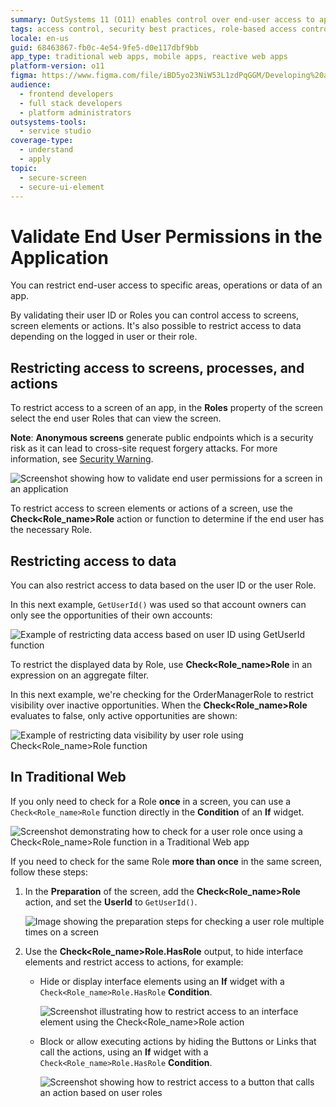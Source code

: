 ```yaml
---
summary: OutSystems 11 (O11) enables control over end-user access to app screens, data, and actions based on user IDs or roles.
tags: access control, security best practices, role-based access control, user permissions, security warnings
locale: en-us
guid: 68463867-fb0c-4e54-9fe5-d0e117dbf9bb
app_type: traditional web apps, mobile apps, reactive web apps
platform-version: o11
figma: https://www.figma.com/file/iBD5yo23NiW53L1zdPqGGM/Developing%20an%20Application?node-id=280:120
audience:
  - frontend developers
  - full stack developers
  - platform administrators
outsystems-tools:
  - service studio
coverage-type:
  - understand
  - apply
topic:
  - secure-screen
  - secure-ui-element
---
```


# Validate End User Permissions in the Application

You can restrict end-user access to specific areas, operations or data of an app.

By validating their user ID or Roles you can control access to screens, screen elements or actions. It's also possible to restrict access to data depending on the logged in user or their role.

## Restricting access to screens, processes, and actions

To restrict access to a screen of an app, in the **Roles** property of the screen select the end user Roles that can view the screen.

**Note**: **Anonymous screens** generate public endpoints which is a  security risk as it can lead to cross-site request forgery attacks. For more information, see [Security Warning](../../ref/errors-and-warnings/warnings/security-warning.md).

![Screenshot showing how to validate end user permissions for a screen in an application](images/valdiate-screen-ss.png "Screen Roles Validation")

To restrict access to screen elements or actions of a screen, use the **Check&lt;Role_name&gt;Role** action or function to determine if the end user has the necessary Role.

## Restricting access to data

You can also restrict access to data based on the user ID or the user Role.

In this next example, `GetUserId()` was used so that account owners can only see the opportunities of their own accounts:

![Example of restricting data access based on user ID using GetUserId function](images/validate-user-ss.png "User Data Access Validation")

To restrict the displayed data by Role, use **Check&lt;Role_name&gt;Role** in an expression on an aggregate filter.

In this next example, we're checking for the OrderManagerRole to restrict visibility over inactive opportunities. When the **Check&lt;Role_name&gt;Role** evaluates to false, only active opportunities are shown:

![Example of restricting data visibility by user role using Check<Role_name>Role function](images/validate-role-ss.png "Role-based Data Access Validation")

## In Traditional Web

If you only need to check for a Role **once** in a screen, you can use a `Check<Role_name>Role` function directly in the **Condition** of an **If** widget.

![Screenshot demonstrating how to check for a user role once using a Check<Role_name>Role function in a Traditional Web app](images/validate-one-ui-element-ss.png "Single Role Check in Traditional Web")

If you need to check for the same Role **more than once** in the same screen, follow these steps:

1. In the **Preparation** of the screen, add the **Check&lt;Role_name&gt;Role** action, and set the **UserId** to `GetUserId()`.

    ![Image showing the preparation steps for checking a user role multiple times on a screen](images/validate-preparation-role-ss.png "Preparation for Role Check")

1. Use the **Check&lt;Role_name&gt;Role\.HasRole** output, to hide interface elements and restrict access to actions, for example:

    * Hide or display interface elements using an **If** widget with a `Check<Role_name>Role.HasRole` **Condition**.

        ![Screenshot illustrating how to restrict access to an interface element using the Check<Role_name>Role action](images/validate-ui-element-ss.png "Interface Element Access Restriction")

    * Block or allow executing actions by hiding the Buttons or Links that call the actions, using an **If** widget with a `Check<Role_name>Role.HasRole` **Condition**.

        ![Screenshot showing how to restrict access to a button that calls an action based on user roles](images/validate-button-ss.png "Action Access Restriction")
